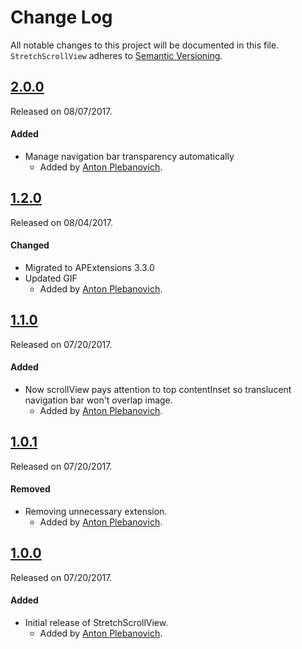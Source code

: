 # Change Log
All notable changes to this project will be documented in this file.
`StretchScrollView` adheres to [Semantic Versioning](http://semver.org/).

## [2.0.0](https://github.com/APUtils/StretchScrollView/releases/tag/2.0.0)
Released on 08/07/2017.

#### Added
- Manage navigation bar transparency automatically
  - Added by [Anton Plebanovich](https://github.com/anton-plebanovich).

## [1.2.0](https://github.com/APUtils/StretchScrollView/releases/tag/1.2.0)
Released on 08/04/2017.

#### Changed
- Migrated to APExtensions 3.3.0
- Updated GIF
  - Added by [Anton Plebanovich](https://github.com/anton-plebanovich).

## [1.1.0](https://github.com/APUtils/StretchScrollView/releases/tag/1.1.0)
Released on 07/20/2017.

#### Added
- Now scrollView pays attention to top contentInset so translucent navigation bar won't overlap image.
  - Added by [Anton Plebanovich](https://github.com/anton-plebanovich).

## [1.0.1](https://github.com/APUtils/StretchScrollView/releases/tag/1.0.1)
Released on 07/20/2017.

#### Removed
- Removing unnecessary extension.
  - Added by [Anton Plebanovich](https://github.com/anton-plebanovich).

## [1.0.0](https://github.com/APUtils/StretchScrollView/releases/tag/1.0.0)
Released on 07/20/2017.

#### Added
- Initial release of StretchScrollView.
  - Added by [Anton Plebanovich](https://github.com/anton-plebanovich).
